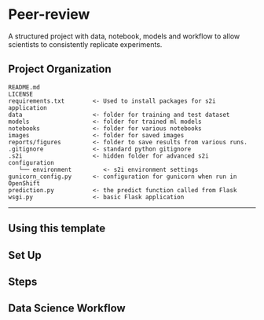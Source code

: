 Peer-review
==============================

A structured project with data, notebook, models and workflow to allow scientists to consistently replicate experiments.

## Project Organization
```
README.md
LICENSE
requirements.txt        <- Used to install packages for s2i application
data                    <- folder for training and test dataset
models                  <- folder for trained ml models
notebooks               <- folder for various notebooks
images                  <- folder for saved images
reports/figures         <- folder to save results from various runs.
.gitignore              <- standard python gitignore
.s2i                    <- hidden folder for advanced s2i configuration
   └── environment         <- s2i environment settings
gunicorn_config.py      <- configuration for gunicorn when run in OpenShift
prediction.py           <- the predict function called from Flask
wsgi.py                 <- basic Flask application
```
--------

## Using this template


## Set Up

## Steps


## Data Science Workflow

